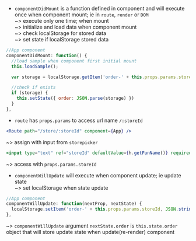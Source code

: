 * `componentDidMount` is a function defined in component and will execute once when component mount; ie in `route`, `render` or `DOM`  
~> execute only one time; when mount  
~> initialize and load data when component mount   
~> check localStorage for stored data  
~> set state if localStorage stored data  
```js
//App component
componentDidMount: function() {
  //load sample when component first initial mount
  this.loadSample();

  var storage = localStorage.getItem('order-' + this.props.params.storeId);

  //check if exists
  if (storage) {
    this.setState({ order: JSON.parse(storage) })
  }
},
```

* `route` has `props.params` to access url name `/:storeId`  
```jsx
<Route path="/store/:storeId" component={App} />
```
~> assign with input from `storepicker`  
```jsx
<input type="text" ref="storeId" defaultValue={h.getFunName()} required />
```
~> access with `props.params.storeId`  

* `componentWillUpdate` will execute when component update; ie update state  
~> set localStorage when state update  
```js
//App component
componentWillUpdate: function(nextProp, nextState) {
  localStorage.setItem('order-' + this.props.params.storeId, JSON.stringify(nextState.order));
},
```  
~> `componentWillUpdate` argument `nextState.order` is `this.state.order` object that will store update state when update(re-render) component   